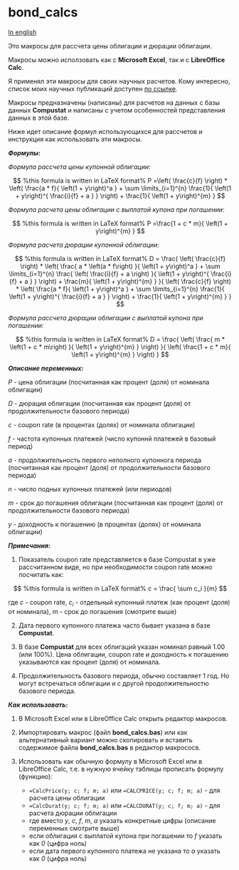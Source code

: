 # bond_calcs

[In english](README.md)

Это макросы для рассчета цены облигации и дюрации облигации.

Макросы можно исползовать как с **Microsoft Excel**, так и с **LibreOffice Calc**.

Я применял эти макросы для своих научных расчетов. Кому интересно, список моих научных публикаций доступен [по ссылке](https://bigiskander.github.io/my_science_papers.html).

Макросы предназначены (написаны) для расчетов на данных с базы данных **Compustat** и написаны с учетом особенностей представления данных в этой базе.

Ниже идет описание формул использующихся для рассчетов и инструкция как использовать эти макросы.

***Формулы:***

*Формула рассчета цены купонной облигации:*

$$  %this formula is written in LaTeX format%
P =\left( \frac{c}{f} \right) * \left( \frac{a * f}{ \left(1 + y\right)^a } + \sum \limits_{i=1}^{n} \frac{1}{ \left(1 + y\right)^{ \frac{i}{f} + a } } \right) + \frac{1}{ \left(1 + y\right)^{m} } 
$$

*Формула расчета цены облигации с выплатой купона при погашении:*

$$  %this formula is written in LaTeX format% 
P =\frac{1 + c * m}{ \left(1 + y\right)^{m} } 
$$

*Формула расчета дюрации купонной облигации:*

$$ %this formula is written in LaTeX format% 
D = \frac{
    \left( \frac{c}{f} \right) * \left( \frac{ a * \left(a * f\right) }{ \left(1 + y\right)^a } + \sum \limits_{i=1}^{n} \frac{ \left( \frac{i}{f} + a \right) }{ \left(1 + y\right)^{ \frac{i}{f} + a } } \right) + \frac{m}{ \left(1 + y\right)^{m} }
}{
    \left( \frac{c}{f} \right) * \left( \frac{a * f}{ \left(1 + y\right)^a } + \sum \limits_{i=1}^{n} \frac{1}{ \left(1 + y\right)^{ \frac{i}{f} + a } } \right) + \frac{1}{ \left(1 + y\right)^{m} }
}
$$

*Формула рассчета дюрации облигации с выплатой купона при погашении:*

$$ %this formula is written in LaTeX format% 
D = \frac{
    \left( \frac{ m * \left(1 + c * m\right) }{ \left(1 + y\right)^{m} } \right)
}{
    \left( \frac{1 + c * m}{ \left(1 + y\right)^{m} } \right)
}
$$

***Описание переменных:***

*P* - цена облигации (посчитанная как процент (доля) от номинала облигации)

*D* - дюрация облигации (посчитанная как процент (доля) от продолжительности базового периода)

*c* - coupon rate (в процентах (долях) от номинала облигации)

*f* - частота купонных платежей (число купоннй платежей в базовый период)

*a* - продолжительность первого неполного купоннога периода (посчитанная как процент (доля) от продолжительности базового периода)

*n* - число подных купонных платежей (или периодов)

*m* - срок до погашения облигации (посчитанная как процент (доля) от продолжительности базового периода)

*y* - доходность к погашению (в процентах (долях) от номинала облигации)

***Примечания:***

1) Показатель coupon rate представляется в базе Compustat в уже рассчитанном виде, но при необходимости coupon rate можно посчитать как:

$$ %this formula is written in LaTeX format%
c = \frac{ \sum c_i }{m}
$$

где *c* - coupon rate, $c_i$ - отдельный купонный платеж (как процент (доля) от номинала), m - срок до погашения (смотрите выше)

2) Дата первого купонного платежа часто бывает указана в базе **Compustat**.

3) В базе **Compustat** для всех облигаций указан номинал равный 1.00 (или 100%). Цена облигации, coupon rate и доходность к погашению указываются как процент (доля) от номинала.

4) Продолжительность базового периода, обычно составляет 1 год. Но могут встречаться облигации и с другой продолжительностю базового периода.

***Как использовать:***

1) В Microsoft Excel или в LibreOffice Calc открыть редактор макросов.

2) Импортировать макрос (файл **bond_calcs.bas**) или как альтернативный вариант можно скопировать и вставить содержимое файла **bond_calcs.bas** в редактор макрососв.

3) Использовать как обычную формулу в Microsoft Excel или в LibreOffice Calc, т.е. в нужную ячейку таблицы прописать формулу (функцию):

    - `=CalcPrice(y; c; f; m; a)` или `=CALCPRICE(y; c; f; m; a)` - для расчета цены облигации
    - `=CalcDurat(y; c; f; m; a)` или `=CALCDURAT(y; c; f; m; a)` - для расчета дюрации облигации
    - где вместо *y*, *c*, *f*, *m*, *a* указать конкретные цифры (описание переменных смотрите выше)
    - если облигация с выплатой купона при погашении то *f* указать как *0* (цифра ноль)
    - если дата первого купонного платежа не указана то *a* указать как *0* (цифра ноль)
